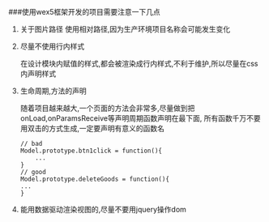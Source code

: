 ###使用wex5框架开发的项目需要注意一下几点

1. 关于图片路径
    使用相对路径,因为生产环境项目名称会可能发生变化

2. 尽量不使用行内样式

    在设计模块内赋值的样式,都会被渲染成行内样式,不利于维护,所以尽量在css内声明样式

3. 生命周期,方法的声明
    
    随着项目越来越大,一个页面的方法会非常多,尽量做到把onLoad,onParamsReceive等声明周期函数声明在最下面, 所有函数千万不要 用双击的方式生成,一定要声明有意义的函数名
    
    ```
    // bad
    Model.prototype.btn1click = function(){
        ...
    }
    // good
    Model.prototype.deleteGoods = function(){
    ...
    }
    ```
4. 能用数据驱动渲染视图的,尽量不要用jquery操作dom